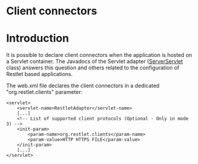 Client connectors
=================

Introduction
============

It is possible to declare client connectors when the application is
hosted on a Servlet container. The Javadocs of the Servlet adapter
([ServerServlet](http://restlet.org/learn/javadocs/2.0/jee/ext/org/restlet/ext/servlet/ServerServlet.html)
class) answers this question and others related to the configuration of
Restlet based applications.

The web.xml file declares the client connectors in a dedicated
"org.restlet.clients" parameter:

    <servlet>
        <servlet-name>RestletAdapter</servlet-name>
        [...] 
        <!-- List of supported client protocols (Optional - Only in mode 3) -->
        <init-param>
            <param-name>org.restlet.clients</param-name>
            <param-value>HTTP HTTPS FILE</param-value>
        </init-param>
        [...] 
    </servlet>

